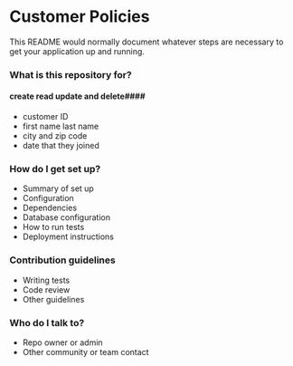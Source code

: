 # Customer Policies #

This README would normally document whatever steps are necessary to get your application up and running.

### What is this repository for? ###

#### create read update and delete####
* customer ID
* first name last name
* city and zip code
* date that they joined

### How do I get set up? ###

* Summary of set up
* Configuration
* Dependencies
* Database configuration
* How to run tests
* Deployment instructions

### Contribution guidelines ###

* Writing tests
* Code review
* Other guidelines

### Who do I talk to? ###

* Repo owner or admin
* Other community or team contact